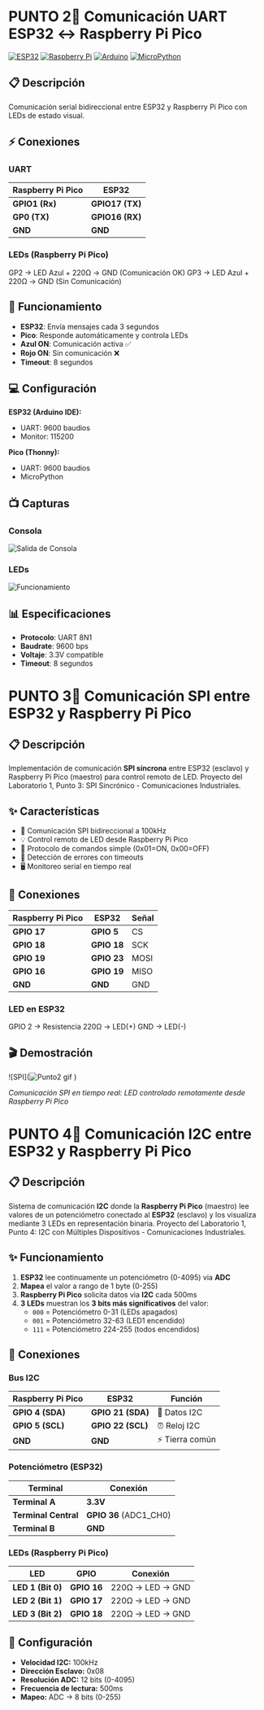 # PUNTO 2🔌 Comunicación UART ESP32 ↔ Raspberry Pi Pico
[![ESP32](https://img.shields.io/badge/ESP32-Dev%20Module-red?style=flat&logo=espressif)](https://www.espressif.com/en/products/socs/esp32)
[![Raspberry Pi](https://img.shields.io/badge/Raspberry%20Pi-Pico-green?style=flat&logo=raspberry-pi)](https://www.raspberrypi.org/products/raspberry-pi-pico/)
[![Arduino](https://img.shields.io/badge/Arduino-IDE-blue?style=flat&logo=arduino)](https://www.arduino.cc/en/software)
[![MicroPython](https://img.shields.io/badge/MicroPython-v1.20-yellow?style=flat&logo=micropython)](https://micropython.org/)
## 📋 Descripción
Comunicación serial bidireccional entre ESP32 y Raspberry Pi Pico con LEDs de estado visual.

## ⚡ Conexiones

### UART

| Raspberry Pi Pico | ESP32 | 
|------------------|--------|
| **GPIO1 (Rx)** | **GPIO17 (TX)** | 
| **GP0 (TX)** | **GPIO16 (RX)** |
| **GND** | **GND** | GND |


### LEDs (Raspberry Pi Pico)
GP2 → LED Azul + 220Ω → GND (Comunicación OK)
GP3 → LED Azul + 220Ω → GND (Sin Comunicación)

## 🚀 Funcionamiento

- **ESP32**: Envía mensajes cada 3 segundos
- **Pico**: Responde automáticamente y controla LEDs
- **Azul ON**: Comunicación activa ✅
- **Rojo ON**: Sin comunicación ❌
- **Timeout**: 8 segundos

## 💻 Configuración

**ESP32 (Arduino IDE):**
- UART: 9600 baudios
- Monitor: 115200

**Pico (Thonny):**  
- UART: 9600 baudios
- MicroPython

## 📺 Capturas

### Consola
![Salida de Consola](<img width="2216" height="2405" alt="pruebas" src="https://github.com/user-attachments/assets/bacfdb74-eab5-429d-a98b-018d78f8da69" />
)

### LEDs
![Funcionamiento](![Punto2](https://github.com/user-attachments/assets/9c63f598-a797-4902-98b7-cf035351350c)
)

## 📊 Especificaciones
- **Protocolo**: UART 8N1
- **Baudrate**: 9600 bps
- **Voltaje**: 3.3V compatible
- **Timeout**: 8 segundos



# PUNTO 3🔌 Comunicación SPI entre ESP32 y Raspberry Pi Pico

## 📋 Descripción

Implementación de comunicación **SPI síncrona** entre ESP32 (esclavo) y Raspberry Pi Pico (maestro) para control remoto de LED. Proyecto del Laboratorio 1, Punto 3: SPI Sincrónico - Comunicaciones Industriales.

## ✨ Características

- 🎯 Comunicación SPI bidireccional a 100kHz
- 💡 Control remoto de LED desde Raspberry Pi Pico
- 🔄 Protocolo de comandos simple (0x01=ON, 0x00=OFF)
- 📡 Detección de errores con timeouts
- 🖥️ Monitoreo serial en tiempo real

## 🔌 Conexiones

| Raspberry Pi Pico | ESP32 | Señal |
|------------------|--------|-------|
| **GPIO 17** | **GPIO 5** | CS |
| **GPIO 18** | **GPIO 18** | SCK |
| **GPIO 19** | **GPIO 23** | MOSI |
| **GPIO 16** | **GPIO 19** | MISO |
| **GND** | **GND** | GND |

### LED en ESP32

GPIO 2 → Resistencia 220Ω → LED(+)
GND → LED(-)



## 🎬 Demostración

![SPI](![Punto2 gif](https://github.com/user-attachments/assets/c8a9939a-a87a-4952-a82e-f0be97dc9d7a)
)

*Comunicación SPI en tiempo real: LED controlado remotamente desde Raspberry Pi Pico*


# PUNTO 4📡 Comunicación I2C entre ESP32 y Raspberry Pi Pico

## 📋 Descripción

Sistema de comunicación **I2C** donde la **Raspberry Pi Pico** (maestro) lee valores de un potenciómetro conectado al **ESP32** (esclavo) y los visualiza mediante 3 LEDs en representación binaria. Proyecto del Laboratorio 1, Punto 4: I2C con Múltiples Dispositivos - Comunicaciones Industriales.

## ✨ Funcionamiento

1. **ESP32** lee continuamente un potenciómetro (0-4095) via **ADC**
2. **Mapea** el valor a rango de 1 byte (0-255)  
3. **Raspberry Pi Pico** solicita datos via **I2C** cada 500ms
4. **3 LEDs** muestran los **3 bits más significativos** del valor:
   - `000` = Potenciómetro 0-31 (LEDs apagados)
   - `001` = Potenciómetro 32-63 (LED1 encendido)
   - `111` = Potenciómetro 224-255 (todos encendidos)


## 🔌 Conexiones

### Bus I2C
| Raspberry Pi Pico | ESP32 | Función |
|------------------|--------|---------|
| **GPIO 4 (SDA)** | **GPIO 21 (SDA)** | 📡 Datos I2C |
| **GPIO 5 (SCL)** | **GPIO 22 (SCL)** | ⏰ Reloj I2C |
| **GND** | **GND** | ⚡ Tierra común |

### Potenciómetro (ESP32)
| Terminal | Conexión |
|----------|----------|
| **Terminal A** | **3.3V** |
| **Terminal Central** | **GPIO 36** (ADC1_CH0) |
| **Terminal B** | **GND** |

### LEDs (Raspberry Pi Pico)
| LED | GPIO | Conexión |
|-----|------|----------|
| **LED 1 (Bit 0)** | **GPIO 16** | 220Ω → LED → GND |
| **LED 2 (Bit 1)** | **GPIO 17** | 220Ω → LED → GND |
| **LED 3 (Bit 2)** | **GPIO 18** | 220Ω → LED → GND |

## 🎯 Configuración

- **Velocidad I2C:** 100kHz
- **Dirección Esclavo:** 0x08
- **Resolución ADC:** 12 bits (0-4095)
- **Frecuencia de lectura:** 500ms
- **Mapeo:** ADC → 8 bits (0-255)
